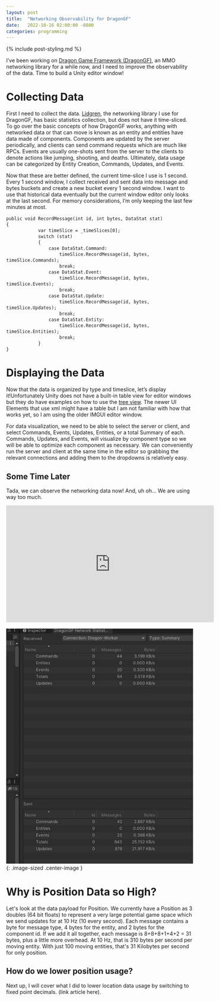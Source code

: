 ```yaml
---
layout: post
title:  "Networking Observability for DragonGF"
date:   2022-10-16 02:00:00 -0800
categories: programming
---
```

{% include post-styling.md %}

I’ve been working on [Dragon Game Framework (DragonGF)](https://github.com/judah4/MMO-Dragon-Game-Framwork), an MMO networking library for a while now, and I need to improve the observability of the data. Time to build a Unity editor window!

# Collecting Data
First I need to collect the data. [Lidgren](https://github.com/lidgren/lidgren-network-gen3), the networking library I use for DragonGF, has basic statistics collection, but does not have it time-sliced. To go over the basic concepts of how DragonGF works, anything with networked data or that can move is known as an entity and entities have data made of components. Components are updated by the server periodically, and clients can send command requests which are much like RPCs. Events are usually one-shots sent from the server to the clients to denote actions like jumping, shooting, and deaths. Ultimately, data usage can be categorized by Entity Creation, Commands, Updates, and Events.

Now that these are better defined, the current time-slice I use is 1 second. Every 1 second window, I collect received and sent data into message and bytes buckets and create a new bucket every 1 second window. I want to use that historical data eventually but the current window editor only looks at the last second. For memory considerations, I’m only keeping the last few minutes at most.

```CSHARP
public void RecordMessage(int id, int bytes, DataStat stat)
{
            var timeSlice = _timeSlices[0];
            switch (stat)
            {
                case DataStat.Command:
                    timeSlice.RecordMessage(id, bytes, timeSlice.Commands);
                    break;
                case DataStat.Event:
                    timeSlice.RecordMessage(id, bytes, timeSlice.Events);
                    break;
                case DataStat.Update:
                    timeSlice.RecordMessage(id, bytes, timeSlice.Updates);
                    break;
                case DataStat.Entity:
                    timeSlice.RecordMessage(id, bytes, timeSlice.Entities);
                    break;
            }
}
```
# Displaying the Data
Now that the data is organized by type and timeslice, let’s display it!Unfortunately Unity does not have a built-in table view for editor windows but they do have examples on how to use the [tree view](https://docs.unity3d.com/Manual/TreeViewAPI.html). The newer UI Elements that use xml might have a table but I am not familiar with how that works yet, so I am using the older IMGUI editor window.

For data visualization, we need to be able to select the server or client, and select Commands, Events, Updates, Entities, or a total Summary of each. Commands, Updates, and Events, will visualize by component type so we will be able to optimize each component as necessary. We can conveniently run the server and client at the same time in the editor so grabbing the relevant connections and adding them to the dropdowns is relatively easy.

## Some Time Later

Tada, we can observe the networking data now! And, uh oh… We are using way too much.
<div>
<iframe class="center-image"  width="560" height="315" src="https://www.youtube.com/embed/DIGikQJzYqY" title="YouTube video player" frameborder="0" allow="accelerometer; autoplay; clipboard-write; encrypted-media; gyroscope; picture-in-picture" allowfullscreen></iframe>  
</div>

![Dragon GF Networking Statistics Unity Editor Window](/assets/img/posts/networking2022/dataUsagesDragongf.jpg){: .image-sized .center-image }  

# Why is Position Data so High?

Let's look at the data payload for Position. We currently have a Position as 3 doubles (64 bit floats) to represent a very large potential game space which we send updates for at 10 Hz (10 every second). Each message contains a byte for message type, 4 bytes for the entity, and 2 bytes for the component id. If we add it all together, each message is 8+8+8+1+4+2 = 31 bytes, plus a little more overhead. At 10 Hz, that is 310 bytes per second per moving entity. With just 100 moving entities, that's 31 Kilobytes per second for only position.

## How do we lower position usage?

Next up, I will cover what I did to lower location data usage by switching to fixed point decimals. (link article here).


